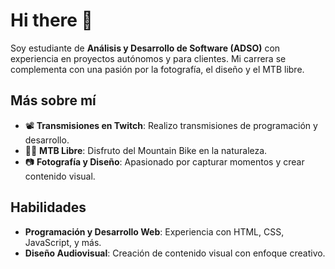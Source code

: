 # Hi there 👋

Soy estudiante de **Análisis y Desarrollo de Software (ADSO)** con experiencia en proyectos autónomos y para clientes. Mi carrera se complementa con una pasión por la fotografía, el diseño y el MTB libre.

## Más sobre mí

- 📽 **Transmisiones en Twitch**: Realizo transmisiones de programación y desarrollo.
- 🚴‍♀️ **MTB Libre**: Disfruto del Mountain Bike en la naturaleza.
- 📷 **Fotografía y Diseño**: Apasionado por capturar momentos y crear contenido visual.

## Habilidades

- **Programación y Desarrollo Web**: Experiencia con HTML, CSS, JavaScript, y más.
- **Diseño Audiovisual**: Creación de contenido visual con enfoque creativo.




<!--
**BrayanJse/BrayanJse** is a ✨ _special_ ✨ repository because its `README.md` (this file) appears on your GitHub profile.

Here are some ideas to get you started:

- 🔭 I’m currently working on ...
- 🌱 I’m currently learning ...
- 👯 I’m looking to collaborate on ...
- 🤔 I’m looking for help with ...
- 💬 Ask me about ...
- 📫 How to reach me: ...
- 😄 Pronouns: ...
- ⚡ Fun fact: ...
-->
